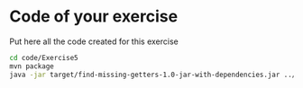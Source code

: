 # Code of your exercise

Put here all the code created for this exercise

```sh
cd code/Exercise5
mvn package
java -jar target/find-missing-getters-1.0-jar-with-dependencies.jar ../../../projects_codebase/commons-cli/src/ > ../../../outputs/commons-cli/java/missing-getters.md
```